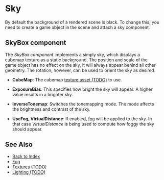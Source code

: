 # Sky

By default the background of a rendered scene is black. To change this, you need to create a game object in the scene and attach a sky component.

## SkyBox component

The *SkyBox component* implements a simply sky, which displays a cubemap texture as a static background. The position and scale of the game object has no effect on the sky, it will always appear behind all other geometry. The rotation, however, can be used to orient the sky as desired.

* **CubeMap**: The cubemap [texture asset (TODO)](../graphics/textures-overview.md) to use.

* **ExposureBias**: This specifies how bright the sky will appear. A higher value results in a brighter sky.

* **InverseTonemap**: Switches the tonemapping mode. The mode affects the brightness and contrast of the sky.

* **UseFog, VirtualDistance**: If enabled, [fog](fog.md) will be applied to the sky. In that case *VirtualDistance* is being used to compute how foggy the sky should appear.

## See Also

* [Back to Index](../index.md)
* [Fog](fog.md)
* [Textures (TODO)](../graphics/textures-overview.md)
* [Lighting (TODO)](../graphics/lighting-overview.md)
